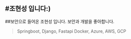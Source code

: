 #조현성 입니다:)
-------

##보안으로 들어온 조현성 입니다.
보안과 개발을 좋아합니다.
>Springboot, Django, Fastapi
>Docker, Azure, AWS, GCP
